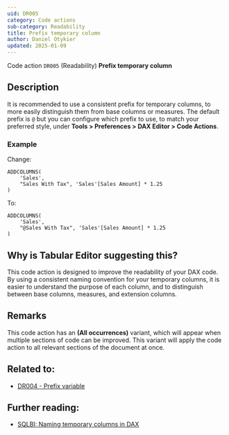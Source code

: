 ```yaml
---
uid: DR005
category: Code actions
sub-category: Readability
title: Prefix temporary column
author: Daniel Otykier
updated: 2025-01-09
---
```


Code action `DR005` (Readability) **Prefix temporary column**

## Description

It is recommended to use a consistent prefix for temporary columns, to more easily distinguish them from base columns or measures. The default prefix is `@` but you can configure which prefix to use, to match your preferred style, under **Tools > Preferences > DAX Editor > Code Actions**.

### Example

Change:

```dax
ADDCOLUMNS(
    'Sales',
    "Sales With Tax", 'Sales'[Sales Amount] * 1.25
)
```

To:

```dax
ADDCOLUMNS(
    'Sales',
    "@Sales With Tax", 'Sales'[Sales Amount] * 1.25
)
```

## Why is Tabular Editor suggesting this?

This code action is designed to improve the readability of your DAX code. By using a consistent naming convention for your temporary columns, it is easier to understand the purpose of each column, and to distinguish between base columns, measures, and extension columns.

## Remarks

This code action has an **(All occurrences)** variant, which will appear when multiple sections of code can be improved. This variant will apply the code action to all relevant sections of the document at once.

## Related to:

- [DR004 - Prefix variable](xref:DR004)

## Further reading:

- [SQLBI: Naming temporary columns in DAX](https://www.sqlbi.com/articles/naming-temporary-columns-in-dax/)